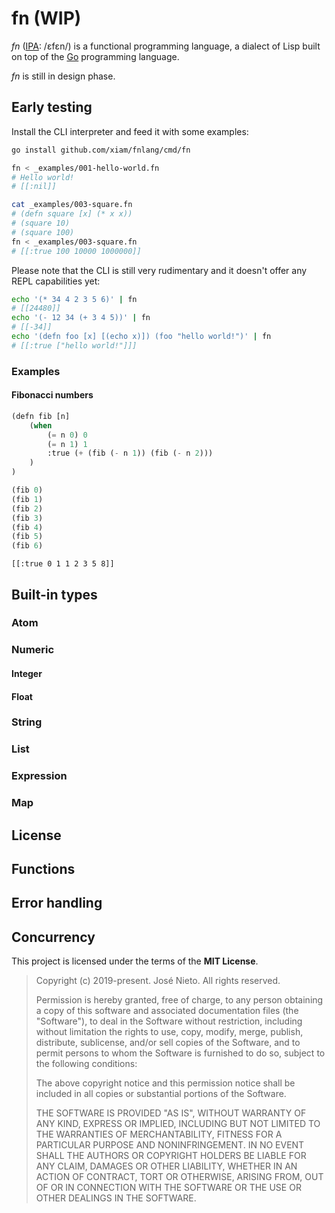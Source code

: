 # fn (WIP)

*fn* ([IPA][1]: /ɛfɛn/) is a functional programming language, a dialect of Lisp
built on top of the [Go](https://golang.org) programming language.

*fn* is still in design phase.

## Early testing

Install the CLI interpreter and feed it with some examples:

```sh
go install github.com/xiam/fnlang/cmd/fn

fn < _examples/001-hello-world.fn
# Hello world!
# [[:nil]]

cat _examples/003-square.fn
# (defn square [x] (* x x))
# (square 10)
# (square 100)
fn < _examples/003-square.fn
# [[:true 100 10000 1000000]]
```

Please note that the CLI is still very rudimentary and it doesn't offer any
REPL capabilities yet:

```sh
echo '(* 34 4 2 3 5 6)' | fn
# [[24480]]
echo '(- 12 34 (+ 3 4 5))' | fn
# [[-34]]
echo '(defn foo [x] [(echo x)]) (foo "hello world!")' | fn
# [[:true ["hello world!"]]]
```

### Examples

#### Fibonacci numbers

```lisp
(defn fib [n]
	(when
		(= n 0) 0
		(= n 1) 1
		:true (+ (fib (- n 1)) (fib (- n 2)))
	)
)

(fib 0)
(fib 1)
(fib 2)
(fib 3)
(fib 4)
(fib 5)
(fib 6)
```

```
[[:true 0 1 1 2 3 5 8]]
```

## Built-in types

### Atom

### Numeric

#### Integer

#### Float

### String

### List

### Expression

### Map

## License

## Functions

## Error handling

## Concurrency

This project is licensed under the terms of the **MIT License**.

> Copyright (c) 2019-present. José Nieto. All rights reserved.
>
> Permission is hereby granted, free of charge, to any person obtaining
> a copy of this software and associated documentation files (the
> "Software"), to deal in the Software without restriction, including
> without limitation the rights to use, copy, modify, merge, publish,
> distribute, sublicense, and/or sell copies of the Software, and to
> permit persons to whom the Software is furnished to do so, subject to
> the following conditions:
>
> The above copyright notice and this permission notice shall be
> included in all copies or substantial portions of the Software.
>
> THE SOFTWARE IS PROVIDED "AS IS", WITHOUT WARRANTY OF ANY KIND,
> EXPRESS OR IMPLIED, INCLUDING BUT NOT LIMITED TO THE WARRANTIES OF
> MERCHANTABILITY, FITNESS FOR A PARTICULAR PURPOSE AND
> NONINFRINGEMENT. IN NO EVENT SHALL THE AUTHORS OR COPYRIGHT HOLDERS BE
> LIABLE FOR ANY CLAIM, DAMAGES OR OTHER LIABILITY, WHETHER IN AN ACTION
> OF CONTRACT, TORT OR OTHERWISE, ARISING FROM, OUT OF OR IN CONNECTION
> WITH THE SOFTWARE OR THE USE OR OTHER DEALINGS IN THE SOFTWARE.

[1]: https://en.wiktionary.org/wiki/Wiktionary:International_Phonetic_Alphabet
